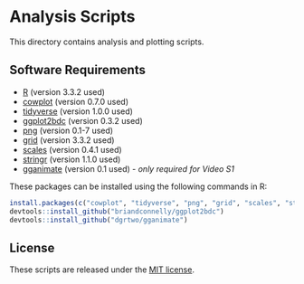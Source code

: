 # Analysis Scripts

This directory contains analysis and plotting scripts.

## Software Requirements

- [R](https://www.r-project.org) (version 3.3.2 used)
- [cowplot](https://cran.r-project.org/package=cowplot) (version 0.7.0 used)
- [tidyverse](https://cran.r-project.org/package=tidyverse) (version 1.0.0 used)
- [ggplot2bdc](https://github.com/briandconnelly/ggplot2bdc/) (version 0.3.2 used)
- [png](https://cran.r-project.org/package=png) (version 0.1-7 used)
- [grid](https://cran.r-project.org/package=grid) (version 3.3.2 used)
- [scales](https://cran.r-project.org/package=scales) (version 0.4.1 used)
- [stringr](https://cran.r-project.org/package=stringr) (version 1.1.0 used)
- [gganimate](https://github.com/dgrtwo/gganimate) (version 0.1 used) - *only required for Video S1*

These packages can be installed using the following commands in R:

```r
install.packages(c("cowplot", "tidyverse", "png", "grid", "scales", "stringr", "devtools"))
devtools::install_github("briandconnelly/ggplot2bdc")
devtools::install_github("dgrtwo/gganimate")
```

## License

These scripts are released under the [MIT license](https://opensource.org/licenses/MIT).
